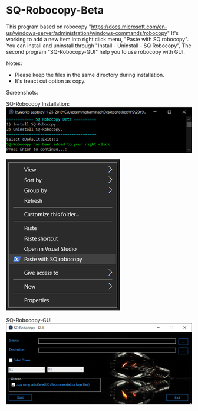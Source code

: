 # SQ-Robocopy-Beta
This program based on robocopy "https://docs.microsoft.com/en-us/windows-server/administration/windows-commands/robocopy"
It's working to add a new item into right click menu, "Paste with SQ robocopy".
You can install and uninstall through "Install - Uninstall - SQ Robocopy",
The second program "SQ-Robocopy-GUI" help you to use robocopy with GUI. 

Notes:
  - Please keep the files in the same directory during installation.
  - It's treact cut option as copy.

Screenshots:

SQ-Robocopy Installation:
![](Screenshots/Install-Uninstall_SQ-Robocopy.png)

![](Screenshots/SQ-Robocopy.png)

SQ-Robocopy-GUI
![](Screenshots/SQ-Robocopy-GUI.png)
